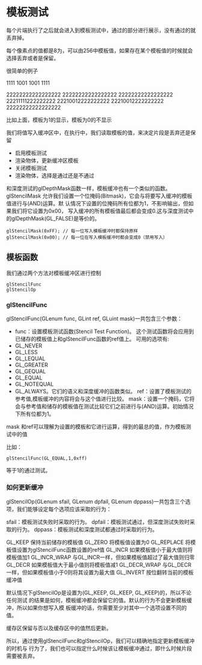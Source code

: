 # 模板测试

每个片端执行了之后就会进入到模板测试中，通过的部分进行展示，没有通过的就丢弃掉。

每个像素点的值都是8为，可以由256中模板值，如果存在某个模板值的时候就会选择丢弃或者是保留。

很简单的例子

1111
1001
1001
1111

22222222222222222
22222222222222222
22222222222222222
22211111222222222
22210012222222222
22210012222222222
22222222222222222

比如上面，模板为1的显示，模板为0的不显示

我们将值写入缓冲区中，在执行中，我们读取模板的值，来决定片段是丢弃还是保留
- 启用模板测试
- 渲染物体，更新缓冲区模板
- 关闭模板测试
- 渲染物体，选择是通过还是不通过

和深度测试的glDepthMask函数一样，模板缓冲也有一个类似的函数。glStencilMask
允许我们设置一个位掩码(Bitmask)，它会与将要写入缓冲的模板值进行与(AND)运算。默
认情况下设置的位掩码所有位都为1，不影响输出，但如果我们将它设置为0x00，
写入缓冲的所有模板值最后都会变成0.这与深度测试中的glDepthMask(GL_FALSE)是等价的。

```
glStencilMask(0xFF); // 每一位写入模板缓冲时都保持原样
glStencilMask(0x00); // 每一位在写入模板缓冲时都会变成0（禁用写入）
```

## 模板函数

我们通过两个方法对模板缓冲区进行控制

```
glStencilFunc
glStencilOp
```

### glStencilFunc

glStencilFunc(GLenum func, GLint ref, GLuint mask)一共包含三个参数：
- func：设置模板测试函数(Stencil Test Function)。
 这个测试函数将会应用到已储存的模板值上和glStencilFunc函数的ref值上。
 可用的选项有:
 - GL_NEVER
 - GL_LESS
 - GL_LEQUAL
 - GL_GREATER
 - GL_GEQUAL
 - GL_EQUAL
 - GL_NOTEQUAL
 - GL_ALWAYS。它们的语义和深度缓冲的函数类似。
ref：设置了模板测试的参考值,模板缓冲的内容将会与这个值进行比较。
mask：设置一个掩码，它将会与参考值和储存的模板值在测试比较它们之前进行与(AND)运算。初始情况下所有位都为1。

mask 和ref可以理解为设置的模板和它进行运算，得到的最总的值，作为模板测试中的值

比如：
```
glStencilFunc(GL_EQUAL,1,0xff)
```

等于1的通过测试。

### 如何更新缓冲

glStencilOp(GLenum sfail, GLenum dpfail, GLenum dppass)一共包含三个选项，我们能够设定每个选项应该采取的行为：

sfail：模板测试失败时采取的行为。
dpfail：模板测试通过，但深度测试失败时采取的行为。
dppass：模板测试和深度测试都通过时采取的行为。

GL_KEEP	保持当前储存的模板值
GL_ZERO	将模板值设置为0
GL_REPLACE	将模板值设置为glStencilFunc函数设置的ref值
GL_INCR	如果模板值小于最大值则将模板值加1
GL_INCR_WRAP	与GL_INCR一样，但如果模板值超过了最大值则归零
GL_DECR	如果模板值大于最小值则将模板值减1
GL_DECR_WRAP	与GL_DECR一样，但如果模板值小于0则将其设置为最大值
GL_INVERT	按位翻转当前的模板缓冲值

默认情况下glStencilOp是设置为(GL_KEEP, GL_KEEP, GL_KEEP)的，所以不论任何测试
的结果是如何，模板缓冲都会保留它的值。默认的行为不会更新模板缓冲，所以如果你想写入模
板缓冲的话，你需要至少对其中一个选项设置不同的值。


缓存区保留与否以及缓存区中的值然后更新。

所以，通过使用glStencilFunc和glStencilOp，我们可以精确地指定更新模板缓冲的时机与
行为了，我们也可以指定什么时候该让模板缓冲通过，即什么时候片段需要被丢弃。



